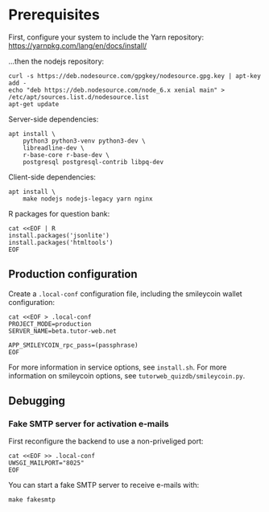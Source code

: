# Prerequisites
First, configure your system to include the Yarn repository: https://yarnpkg.com/lang/en/docs/install/

...then the nodejs repository:

```
curl -s https://deb.nodesource.com/gpgkey/nodesource.gpg.key | apt-key add -
echo "deb https://deb.nodesource.com/node_6.x xenial main" > /etc/apt/sources.list.d/nodesource.list
apt-get update
```

Server-side dependencies:

```
apt install \
    python3 python3-venv python3-dev \
    libreadline-dev \
    r-base-core r-base-dev \
    postgresql postgresql-contrib libpq-dev
```

Client-side dependencies:

```
apt install \
    make nodejs nodejs-legacy yarn nginx
```

R packages for question bank:

```
cat <<EOF | R
install.packages('jsonlite')
install.packages('htmltools')
EOF
```

## Production configuration

Create a ``.local-conf`` configuration file, including the smileycoin wallet configuration:

    cat <<EOF > .local-conf
    PROJECT_MODE=production
    SERVER_NAME=beta.tutor-web.net

    APP_SMILEYCOIN_rpc_pass=(passphrase)
    EOF

For more information in service options, see ``install.sh``. For more information on
smileycoin options, see ``tutorweb_quizdb/smileycoin.py``.

## Debugging

### Fake SMTP server for activation e-mails

First reconfigure the backend to use a non-priveliged port:

    cat <<EOF >> .local-conf
    UWSGI_MAILPORT="8025"
    EOF

You can start a fake SMTP server to receive e-mails with:

    make fakesmtp
